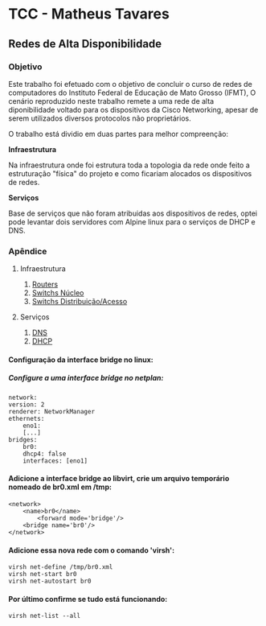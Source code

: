 # TCC - Matheus Tavares
## Redes de Alta Disponibilidade

### Objetivo

Este trabalho foi efetuado com o objetivo de concluir o curso de redes de computadores do Instituto Federal de Educação de Mato Grosso (IFMT), O cenário reproduzido neste trabalho remete a uma rede de alta diponibilidade voltado para os dispositivos da Cisco Networking, apesar de serem utilizados diversos protocolos não proprietários.

O trabalho está dividio em duas partes para melhor compreenção:

**Infraestrutura**

Na infraestrutura onde foi estrutura toda a topologia da rede onde feito a estruturação "física" do projeto e como ficariam alocados os dispositivos de redes.

**Serviços**

Base de serviços que não foram atribuidas aos dispositivos de redes, optei pode levantar dois servidores com Alpine linux para o serviços de DHCP e DNS.

### Apêndice

1. Infraestrutura
    1. [Routers](https://github.com/s0berano/TCC_IFMT/blob/master/Infraestrutura/R-GW.md)
    2. [Switchs Núcleo](https://github.com/s0berano/TCC_IFMT/blob/master/Infraestrutura/SW-ACCESS.md)
    3. [Switchs Distribuição/Acesso](https://github.com/s0berano/TCC_IFMT/blob/master/Infraestrutura/SW-CORE.md)

2. Serviços
    1. [DNS](https://github.com/s0berano/TCC_IFMT/blob/master/Servi%C3%A7os/DNS/SRV-DNS.md)
    2. [DHCP](https://github.com/s0berano/TCC_IFMT/blob/master/Servi%C3%A7os/DHCP/SRV-DHCP.md)


#### Configuração da interface bridge no linux:

##### Configure a uma interface bridge no netplan:

    network:
    version: 2
    renderer: NetworkManager
    ethernets:
        eno1:
        [...]
    bridges:
        br0:
        dhcp4: false
        interfaces: [eno1]

#### Adicione a interface bridge ao libvirt, crie um arquivo temporário nomeado de br0.xml em /tmp:

    <network>
        <name>br0</name>
            <forward mode='bridge'/>
        <bridge name='br0'/>
    </network>


#### Adicione essa nova rede com o comando 'virsh':

    virsh net-define /tmp/br0.xml
    virsh net-start br0
    virsh net-autostart br0

#### Por último confirme se tudo está funcionando:

    virsh net-list --all